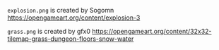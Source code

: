 `explosion.png` is created by Sogomn <https://opengameart.org/content/explosion-3>

`grass.png` is created by gfx0 <https://opengameart.org/content/32x32-tilemap-grass-dungeon-floors-snow-water>
